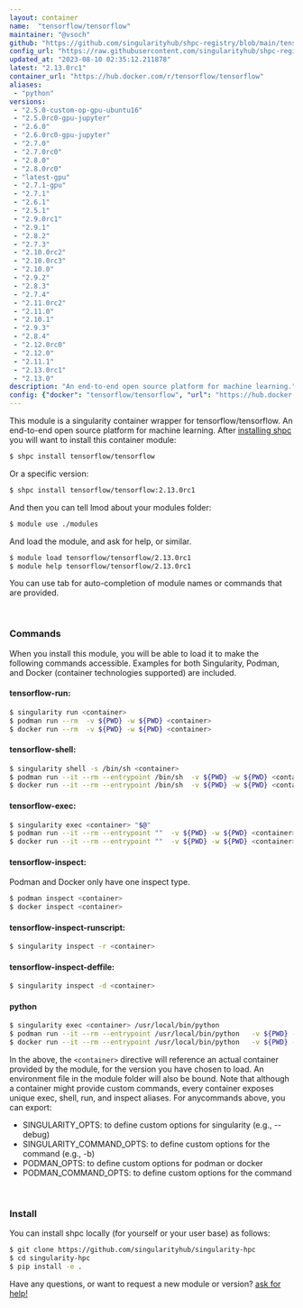 ```yaml
---
layout: container
name:  "tensorflow/tensorflow"
maintainer: "@vsoch"
github: "https://github.com/singularityhub/shpc-registry/blob/main/tensorflow/tensorflow/container.yaml"
config_url: "https://raw.githubusercontent.com/singularityhub/shpc-registry/main/tensorflow/tensorflow/container.yaml"
updated_at: "2023-08-10 02:35:12.211878"
latest: "2.13.0rc1"
container_url: "https://hub.docker.com/r/tensorflow/tensorflow"
aliases:
 - "python"
versions:
 - "2.5.0-custom-op-gpu-ubuntu16"
 - "2.5.0rc0-gpu-jupyter"
 - "2.6.0"
 - "2.6.0rc0-gpu-jupyter"
 - "2.7.0"
 - "2.7.0rc0"
 - "2.8.0"
 - "2.8.0rc0"
 - "latest-gpu"
 - "2.7.1-gpu"
 - "2.7.1"
 - "2.6.1"
 - "2.5.1"
 - "2.9.0rc1"
 - "2.9.1"
 - "2.8.2"
 - "2.7.3"
 - "2.10.0rc2"
 - "2.10.0rc3"
 - "2.10.0"
 - "2.9.2"
 - "2.8.3"
 - "2.7.4"
 - "2.11.0rc2"
 - "2.11.0"
 - "2.10.1"
 - "2.9.3"
 - "2.8.4"
 - "2.12.0rc0"
 - "2.12.0"
 - "2.11.1"
 - "2.13.0rc1"
 - "2.13.0"
description: "An end-to-end open source platform for machine learning."
config: {"docker": "tensorflow/tensorflow", "url": "https://hub.docker.com/r/tensorflow/tensorflow", "maintainer": "@vsoch", "description": "An end-to-end open source platform for machine learning.", "latest": {"2.13.0rc1": "sha256:8b8ff16509a5921d3d2a55da004c77266c43f31959b2ad897ba64ee463c7158d"}, "tags": {"2.5.0-custom-op-gpu-ubuntu16": "sha256:478bee6f0691b48d74adc3fcffe3e9ececf35df5c02860cc51a2c48b1d92c730", "2.5.0rc0-gpu-jupyter": "sha256:9808e04142b09482bb6b3d1738430ae7472a214dd38e086d41e481b376fa9abd", "2.6.0": "sha256:773d5ce09e4ce003db02740c6a372a8a9f43be2bac23544d8f452bfec5347c53", "2.6.0rc0-gpu-jupyter": "sha256:358b5bf90aaf4e56813ff22f2981d86fab7ddc59552b0be6022ae04d6a9f43c3", "2.7.0": "sha256:31e09cf438a41f12c759cc8cc79c6b0fbb0db5abfc3de8169e916c8c9ac38dc5", "2.7.0rc0": "sha256:abbc457c9b7c0725d7d0db885dbb313db3d0ae25733b083900a508efb672af94", "2.8.0": "sha256:7c01f75d58fadc2cd1109d5baac1925ed131e05925d840b1b49363c794d1c4db", "2.8.0rc0": "sha256:11e5d21a786da523d2f7de530c083d5c72a06e02c8895c84595d107c579027a1", "latest-gpu": "sha256:b4676741c491bff3d0f29c38c369281792c7d5c5bfa2b1aa93e5231a8d236323", "2.7.1-gpu": "sha256:581575fc3a736398f0dff9e950f57f2e6d808296267ac98325451a0b1d101dd0", "2.7.1": "sha256:c9940aa904694a1e5dc4ad3add3c933de45091d5b48e37e94993f19d1d213205", "2.6.1": "sha256:8f343633898c500138979065b62ecb50be4a29f8e7adfadd8f0b168d2642eab1", "2.5.1": "sha256:07d837eced57184599f50944a47e10a23584dae666dc93aa9a762b1111651fa7", "2.9.0rc1": "sha256:2faf5970c62fb58bb6a5281bc5467d82bc6765fe0572cc72ccbca78f50d9e0be", "2.9.1": "sha256:a5c8c8995f16c63a9dbb59e586bed2e15dbf1024ac08065aaaad053c5173f83e", "2.8.2": "sha256:5abc48f6a1ccdf73f052fa60939583f96ead8b3a4f33c0ac5ccf1baf13d12786", "2.7.3": "sha256:be6652df4285e5c1781bccc1dea53a0290e380373ba53f8edb41092a4478dc06", "2.10.0rc2": "sha256:f6f27fbcb9f6c6888c96dc2320358830f51278e1210a81aa0f525ae5437df0f3", "2.10.0rc3": "sha256:60f2ff58e65a4e648ffd61ea94455eb1e4331eb88d0927d0344d84970325394d", "2.10.0": "sha256:7f9f23ce2473eb52d17fe1b465c79c3a3604047343e23acc036296f512071bc9", "2.9.2": "sha256:26dca0f464d1d47543ad588efd37c77e59ee95ceca9639077a3db79a35f42632", "2.8.3": "sha256:721c113dcf7473224705035f81c0f320bbd72ef451310fd5f79fafd097f681c8", "2.7.4": "sha256:6edc0e345b2e87af2a41815296fcebda2f3f35ecd4494809218c9afd907f1a78", "2.11.0rc2": "sha256:38030e31a2a4a8b5ef45c4b4afe8b7c355f12f983ddab57291248bea5f90830c", "2.11.0": "sha256:eea5989852623037f354c49404b66761467516b79ab7af26e643b5ac7382c53f", "2.10.1": "sha256:b633084418ec697b275d6cee7da679a76bf8626bfb18188d6a44cdce3482047f", "2.9.3": "sha256:cc93ae477033b20faad24576be5884b17f45eda033a98a3bb8a219790dcef862", "2.8.4": "sha256:932d8676f71b5536c0b3346d4f43cb22bfa400978f8552f250cea63b65b6022d", "2.12.0rc0": "sha256:c4ba8ce589d8651eae169ac6ca33e595e119a2ec626086cf09ce5577db88f95c", "2.12.0": "sha256:7263b3490857fedad7f71ad219518358b0341ee5c716a47d4691daddc47cad3b", "2.11.1": "sha256:0d6a5e2c3b144c18f2e389563dc052b0c0e2f040c911ed8851c59d9e9c930f36", "2.13.0rc1": "sha256:8b8ff16509a5921d3d2a55da004c77266c43f31959b2ad897ba64ee463c7158d", "2.13.0": "sha256:f133c99eba6e59b921ea7543c81417cd831c9983f5d6ce65dff7adb0ec79d830"}, "filter": ["2[.]*"], "features": {"gpu": true}, "aliases": {"python": "/usr/local/bin/python"}}
---
```


This module is a singularity container wrapper for tensorflow/tensorflow.
An end-to-end open source platform for machine learning.
After [installing shpc](#install) you will want to install this container module:


```bash
$ shpc install tensorflow/tensorflow
```

Or a specific version:

```bash
$ shpc install tensorflow/tensorflow:2.13.0rc1
```

And then you can tell lmod about your modules folder:

```bash
$ module use ./modules
```

And load the module, and ask for help, or similar.

```bash
$ module load tensorflow/tensorflow/2.13.0rc1
$ module help tensorflow/tensorflow/2.13.0rc1
```

You can use tab for auto-completion of module names or commands that are provided.

<br>

### Commands

When you install this module, you will be able to load it to make the following commands accessible.
Examples for both Singularity, Podman, and Docker (container technologies supported) are included.

#### tensorflow-run:

```bash
$ singularity run <container>
$ podman run --rm  -v ${PWD} -w ${PWD} <container>
$ docker run --rm  -v ${PWD} -w ${PWD} <container>
```

#### tensorflow-shell:

```bash
$ singularity shell -s /bin/sh <container>
$ podman run --it --rm --entrypoint /bin/sh  -v ${PWD} -w ${PWD} <container>
$ docker run --it --rm --entrypoint /bin/sh  -v ${PWD} -w ${PWD} <container>
```

#### tensorflow-exec:

```bash
$ singularity exec <container> "$@"
$ podman run --it --rm --entrypoint ""  -v ${PWD} -w ${PWD} <container> "$@"
$ docker run --it --rm --entrypoint ""  -v ${PWD} -w ${PWD} <container> "$@"
```

#### tensorflow-inspect:

Podman and Docker only have one inspect type.

```bash
$ podman inspect <container>
$ docker inspect <container>
```

#### tensorflow-inspect-runscript:

```bash
$ singularity inspect -r <container>
```

#### tensorflow-inspect-deffile:

```bash
$ singularity inspect -d <container>
```


#### python

```bash
$ singularity exec <container> /usr/local/bin/python
$ podman run --it --rm --entrypoint /usr/local/bin/python   -v ${PWD} -w ${PWD} <container> -c " $@"
$ docker run --it --rm --entrypoint /usr/local/bin/python   -v ${PWD} -w ${PWD} <container> -c " $@"
```



In the above, the `<container>` directive will reference an actual container provided
by the module, for the version you have chosen to load. An environment file in the
module folder will also be bound. Note that although a container
might provide custom commands, every container exposes unique exec, shell, run, and
inspect aliases. For anycommands above, you can export:

 - SINGULARITY_OPTS: to define custom options for singularity (e.g., --debug)
 - SINGULARITY_COMMAND_OPTS: to define custom options for the command (e.g., -b)
 - PODMAN_OPTS: to define custom options for podman or docker
 - PODMAN_COMMAND_OPTS: to define custom options for the command

<br>

### Install

You can install shpc locally (for yourself or your user base) as follows:

```bash
$ git clone https://github.com/singularityhub/singularity-hpc
$ cd singularity-hpc
$ pip install -e .
```

Have any questions, or want to request a new module or version? [ask for help!](https://github.com/singularityhub/singularity-hpc/issues)